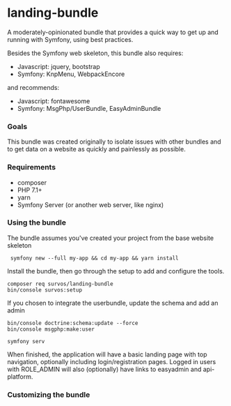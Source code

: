 # landing-bundle

A moderately-opinionated bundle that provides a quick way to get up and running with Symfony, using best practices.  

Besides the Symfony web skeleton, this bundle also requires:

* Javascript: jquery, bootstrap
* Symfony: KnpMenu, WebpackEncore

and recommends:

* Javascript: fontawesome
* Symfony: MsgPhp/UserBundle, EasyAdminBundle

### Goals

This bundle was created originally to isolate issues with other bundles and to get data on a website as quickly and painlessly as possible.  


### Requirements

* composer
* PHP 7.1+
* yarn
* Symfony Server (or another web server, like nginx)

### Using the bundle

The bundle assumes you've created your project from the base website skeleton

     symfony new --full my-app && cd my-app && yarn install

Install the bundle, then go through the setup to add and configure the tools.

    composer req survos/landing-bundle
    bin/console survos:setup

If you chosen to integrate the userbundle, update the schema and add an admin    
    
    bin/console doctrine:schema:update --force
    bin/console msgphp:make:user

    symfony serv
    
When finished, the application will have a basic landing page with top navigation, optionally including login/registration pages.  Logged in users with ROLE_ADMIN will also (optionally) have links to easyadmin and api-platform.  

### Customizing the bundle


   
    

